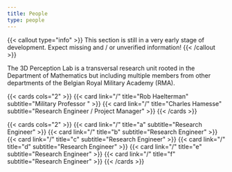```yaml
---
title: People
type: people
---
```


{{< callout type="info" >}}
  This section is still in a very early stage of development. Expect missing and / or unverified information!
{{< /callout >}}

The 3D Perception Lab is a transversal research unit rooted in the Department of Mathematics but including multiple members from other departments of the Belgian Royal Military Academy (RMA).

{{< cards cols="2" >}}
  {{< card link="/" title="Rob Haelterman" subtitle="Military Professor " >}}
  {{< card link="/" title="Charles Hamesse" subtitle="Research Engineer / Project Manager"  >}}
{{< /cards >}}

{{< cards cols="2" >}}
  {{< card link="/" title="a" subtitle="Research Engineer"  >}}
  {{< card link="/" title="b" subtitle="Research Engineer" >}}
  {{< card link="/" title="c" subtitle="Research Engineer" >}}
  {{< card link="/" title="d" subtitle="Research Engineer" >}}
  {{< card link="/" title="e" subtitle="Research Engineer" >}}
  {{< card link="/" title="f" subtitle="Research Engineer" >}}
{{< /cards >}}